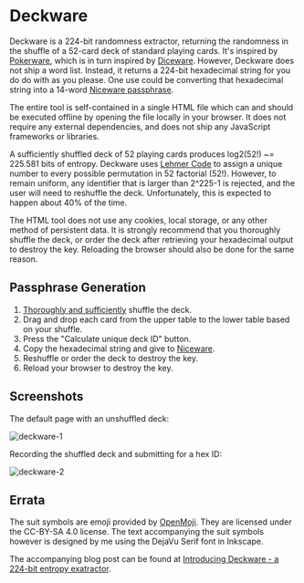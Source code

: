 # Deckware
Deckware is a 224-bit randomness extractor, returning the randomness in the shuffle of a 52-card
deck of standard playing cards. It's inspired by [Pokerware][1], which is in turn inspired by
[Diceware][2]. However, Deckware does not ship a word list. Instead, it returns a 224-bit
hexadecimal string for you do do with as you please. One use could be converting that hexadecimal
string into a 14-word [Niceware passphrase][3].

[1]: https://github.com/skeeto/pokerware
[2]: https://diceware.com
[3]: https://github.com/diracdeltas/niceware

The entire tool is self-contained in a single HTML file which can and should be executed offline by
opening the file locally in your browser. It does not require any external dependencies, and does
not ship any JavaScript frameworks or libraries.

A sufficiently shuffled deck of 52 playing cards produces log2(52!) ~= 225.581 bits of entropy.
Deckware uses [Lehmer Code][4] to assign a unique number to every possible permutation in 52
factorial (52!). However, to remain uniform, any identifier that is larger than 2^225-1 is rejected,
and the user will need to reshuffle the deck. Unfortunately, this is expected to happen about 40% of
the time.

[4]: https://en.wikipedia.org/wiki/Lehmer_code

The HTML tool does not use any cookies, local storage, or any other method of persistent data. It is
strongly recommend that you thoroughly shuffle the deck, or order the deck after retrieving your
hexadecimal output to destroy the key. Reloading the browser should also be done for the same
reason.

## Passphrase Generation
1. [Thoroughly and sufficiently][5] shuffle the deck.
2. Drag and drop each card from the upper table to the lower table based on your shuffle.
3. Press the "Calculate unique deck ID" button.
4. Copy the hexadecimal string and give to [Niceware][3].
5. Reshuffle or order the deck to destroy the key.
6. Reload your browser to destroy the key.

[5]: https://stats.stackexchange.com/a/79552

## Screenshots
The default page with an unshuffled deck:

![deckware-1][6]

[6]: https://user-images.githubusercontent.com/699572/108456551-c50d2580-722d-11eb-9f9d-f1ac45ba9084.png

Recording the shuffled deck and submitting for a hex ID:

![deckware-2][7]

[7]: https://user-images.githubusercontent.com/699572/108456565-cb030680-722d-11eb-96a7-f8609ba24819.png

## Errata
The suit symbols are emoji provided by [OpenMoji][8]. They are licensed under the CC-BY-SA 4.0
license. The text accompanying the suit symbols however is designed by me using the DejaVu Serif
font in Inkscape.

[8]: https://openmoji.org/

The accompanying blog post can be found at [Introducing Deckware - a 224-bit entropy exatractor][9].

[9]: https://pthree.org/2021/02/18/introducing-deckware-a-224-bit-entropy-extractor/

